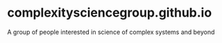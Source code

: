 # complexitysciencegroup.github.io
A group of people interested in science of complex systems and beyond
